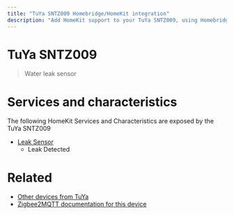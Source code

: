 ```yaml
---
title: "TuYa SNTZ009 Homebridge/HomeKit integration"
description: "Add HomeKit support to your TuYa SNTZ009, using Homebridge, Zigbee2MQTT and homebridge-z2m."
---
```

<!---
This file has been GENERATED using src/docgen/docgen.ts
DO NOT EDIT THIS FILE MANUALLY!
-->
# TuYa SNTZ009
> Water leak sensor


# Services and characteristics
The following HomeKit Services and Characteristics are exposed by
the TuYa SNTZ009

* [Leak Sensor](../../sensors.md)
  * Leak Detected


# Related
* [Other devices from TuYa](../index.md#tuya)
* [Zigbee2MQTT documentation for this device](https://www.zigbee2mqtt.io/devices/SNTZ009.html)